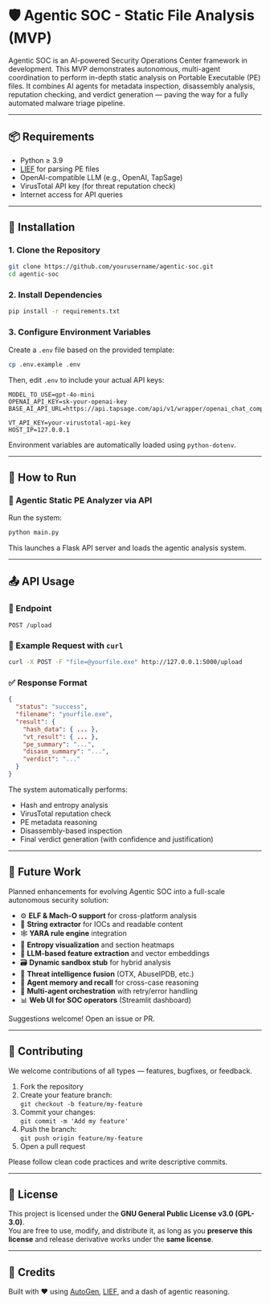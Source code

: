 # 🛡️ Agentic SOC - Static File Analysis (MVP)

Agentic SOC is an AI-powered Security Operations Center framework in development. This MVP demonstrates autonomous, multi-agent coordination to perform in-depth static analysis on Portable Executable (PE) files. It combines AI agents for metadata inspection, disassembly analysis, reputation checking, and verdict generation — paving the way for a fully automated malware triage pipeline.

---

## 📦 Requirements

- Python ≥ 3.9
- [LIEF](https://lief.quarkslab.com/) for parsing PE files
- OpenAI-compatible LLM (e.g., OpenAI, TapSage)
- VirusTotal API key (for threat reputation check)
- Internet access for API queries

---

## 🔧 Installation

### 1. Clone the Repository

```bash
git clone https://github.com/yourusername/agentic-soc.git
cd agentic-soc
```

### 2. Install Dependencies

```bash
pip install -r requirements.txt
```

### 3. Configure Environment Variables

Create a `.env` file based on the provided template:

```bash
cp .env.example .env
```

Then, edit `.env` to include your actual API keys:

```env
MODEL_TO_USE=gpt-4o-mini
OPENAI_API_KEY=sk-your-openai-key
BASE_AI_API_URL=https://api.tapsage.com/api/v1/wrapper/openai_chat_completion

VT_API_KEY=your-virustotal-api-key
HOST_IP=127.0.0.1
```

Environment variables are automatically loaded using `python-dotenv`.

---

## 🚀 How to Run

### 🧠 Agentic Static PE Analyzer via API

Run the system:

```bash
python main.py
```

This launches a Flask API server and loads the agentic analysis system.

---

## 📤 API Usage

### 📌 Endpoint

```
POST /upload
```

### 🧪 Example Request with `curl`

```bash
curl -X POST -F "file=@yourfile.exe" http://127.0.0.1:5000/upload
```

### ✅ Response Format

```json
{
  "status": "success",
  "filename": "yourfile.exe",
  "result": {
    "hash_data": { ... },
    "vt_result": { ... },
    "pe_summary": "...",
    "disasm_summary": "...",
    "verdict": "..."
  }
}
```

The system automatically performs:

- Hash and entropy analysis
- VirusTotal reputation check
- PE metadata reasoning
- Disassembly-based inspection
- Final verdict generation (with confidence and justification)

---

## 🔭 Future Work

Planned enhancements for evolving Agentic SOC into a full-scale autonomous security solution:

- ⚙️ **ELF & Mach-O support** for cross-platform analysis
- 🧵 **String extractor** for IOCs and readable content
- 🕸 **YARA rule engine** integration
- 🔐 **Entropy visualization** and section heatmaps
- 🧠 **LLM-based feature extraction** and vector embeddings
- 🗃 **Dynamic sandbox stub** for hybrid analysis
- 📡 **Threat intelligence fusion** (OTX, AbuseIPDB, etc.)
- 🧩 **Agent memory and recall** for cross-case reasoning
- 🔁 **Multi-agent orchestration** with retry/error handling
- 📊 **Web UI for SOC operators** (Streamlit dashboard)

Suggestions welcome! Open an issue or PR.

---

## 🤝 Contributing

We welcome contributions of all types — features, bugfixes, or feedback.

1. Fork the repository
2. Create your feature branch:  
   `git checkout -b feature/my-feature`
3. Commit your changes:  
   `git commit -m 'Add my feature'`
4. Push the branch:  
   `git push origin feature/my-feature`
5. Open a pull request

Please follow clean code practices and write descriptive commits.

---

## 📜 License

This project is licensed under the **GNU General Public License v3.0 (GPL-3.0)**.  
You are free to use, modify, and distribute it, as long as you **preserve this license** and release derivative works under the **same license**.

---

## 🧠 Credits

Built with ❤️ using [AutoGen](https://github.com/microsoft/autogen), [LIEF](https://lief.quarkslab.com/), and a dash of agentic reasoning.